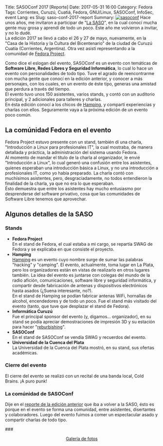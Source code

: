 Title: SASOConf 2017 [Reporte]
Date: 2017-05-31 16:00
Category: Fedora
Tags: Corrientes, Curuzú, Cuatiá, Fedora, GNU/Linux, SASOConf, InfoSec, event
Lang: es
Slug: saso-conf-2017-report
Summary: <a href="http://www.sasoconf.com.ar" target="_blank"><img alt="sasoconf" src="/images/static/sasoconf.png" class="alignright"></a> Hace unos años, me invitaron a participar de "[La SASO](http://www.sasoconf.com.ar/)", en la cual conocí mucha gente muy grosa y aprendí de todo un poco. Éste año me volvieron a invitar, y no lo dudé.</br>La edición 2017 se llevó a cabo el 26 y 27 de mayo, nuevamente, en la "Casa de la Historia y la Cultura del Bicentenario" de la ciudad de Curuzú Cuatía (Corrientes, Argentina). Otra vez asistí representando a la comunidad de [Fedora Project](http://www.fedoraproject.org/).

Como dice el eslogan del evento, SASOConf es un evento con temáticas de **Software Libre, Redes Libres y Seguridad Informática**, lo cual lo hace un evento con personalidades de todo tipo. Tuve el agrado de reencontrarme con mucha gente que conocí en la edición anterior, y conocer a más personajes, con los cuales, en un evento de éste tipo, generas una amistad que perdura a través del tiempo.  
El evento tuvo unos 150 asistentes, varios stands, y contó con un auditorio principal, y 2 adicionales para talleres y charlas.  
En ésta edición conocí a los chicos de [Hamping](http://www.hamping.org/), y compartí experiencias y charlas con ellos. Seguramente vaya a la próxima edición de un evento poco común.  

La comúnidad Fedora en el evento
-------------------------------------------
Fedora Project estuvo presente con un stand, también dí una charla, "Introducción a Linux para profesionales IT", la cual mostraba, de manera detallada y práctica, la administración del sistema usando Fedora.  
Al momento de mandar el título de la charla al organizador, le envié "Introducción a Linux", lo cual generó una confusión entre los asistentes, quienes esperaban una introducción básica a Linux, y no una introducción a profesionales IT, como yo había preparado. La charla contó con muchísimos asistentes, pero, desgraciadamente, no todos entendieron la finalidad de la charla, ya que no era lo que esperaban.  
Ésto demuestra que entre los asistentes hay mucho entusiasmo por desprenderse del software privativo, cosa que las comunidades de Software Libre tenemos que aprovechar.  

Algunos detalles de la SASO
---------------------------

### Stands  
  *    **Fedora Project**  
    En el stand de Fedora, el cual estaba a mi cargo, se repartía SWAG de Fedora y se explicaba en que consiste el proyecto.
  *    **Hamping**  
    [Hamping](http://www.hamping.org/) es un evento cuyo nombre surge de sumar las palabras "hacking" y "camping". El evento, actualmente, toma lugar en La Plata, pero los organizadores están en vistas de realizarlo en otros lugares también. La idea del evento es juntarse con colegas del mundo de la radio afición, comunicaciones, software libre y seguridad informática, y compartir desde fabricación de antenas y dispositivos electrónicos hasta asados (¿Suena interesante, no?).  
    En el stand de Hamping se podían fabricar antenas WiFi, hornallas de alcohol, encendedores y de todo un poco. Fue el stand más visitado del evento (tanto, que tuve que desplazar el stand de Fedora).  
  *    **Informática Curuzú**  
    Fue el principal sponsor del evento (y, digamos... organizador), en su stand se podía apreciar demostraciones de impresión 3D y su estación para hacer "[reburbishing](https://en.wikipedia.org/wiki/Refurbishment_(electronics))".
  *    **SASOConf**  
    En el stand de SASOConf se vendía SWAG y recuerdos del evento.
  *    **Universidad de la Cuenca del Plata**  
    La Universidad de la Cuenca del Plata mostró, en su stand, sus ofertas académicas.

### Cierre del evento  
El cierre del evento se realizó con un recital de una banda local, Cold Brains. ¡A puro punk!

### La comúnidad de SASOConf  
Dije en el [reporte de la edición anterior]({filename}/blog/2015/03/SasoConf2015Report-es.md) que iba a volver a la SASO, ésto es porque en el evento se forma una comunidad, entre asistentes, disertantes y colaboradores. Luego del evento fuimos a comer un espectacular asado y compartir charlas de todo tipo.

   
###<center><a href="/images/galleries/2017/SASOConf" target="_blank">Galería de fotos</a></center>
